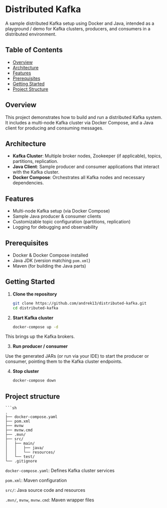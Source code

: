 # Distributed Kafka

A sample distributed Kafka setup using Docker and Java, intended as a playground / demo for Kafka clusters, producers, and consumers in a distributed environment.

## Table of Contents

- [Overview](#overview)  
- [Architecture](#architecture)  
- [Features](#features)  
- [Prerequisites](#prerequisites)  
- [Getting Started](#getting-started)  
- [Project Structure](#project-structure)  

## Overview

This project demonstrates how to build and run a distributed Kafka system. It includes a multi-node Kafka cluster via Docker Compose, and a Java client for producing and consuming messages.

## Architecture

- **Kafka Cluster**: Multiple broker nodes, Zookeeper (if applicable), topics, partitions, replication.
- **Java Client**: Sample producer and consumer applications that interact with the Kafka cluster.
- **Docker Compose**: Orchestrates all Kafka nodes and necessary dependencies.

## Features

- Multi-node Kafka setup (via Docker Compose)  
- Sample Java producer & consumer clients  
- Customizable topic configuration (partitions, replication)  
- Logging for debugging and observability  

## Prerequisites

- Docker & Docker Compose installed  
- Java JDK (version matching `pom.xml`)  
- Maven (for building the Java parts)  

## Getting Started

1. **Clone the repository**

   ```sh
   git clone https://github.com/andrek13/distributed-kafka.git
   cd distributed-kafka

2. **Start Kafka cluster**

    ```sh
    docker-compose up -d

This brings up the Kafka brokers.

3. **Run producer / consumer**

Use the generated JARs (or run via your IDE) to start the producer or consumer, pointing them to the Kafka cluster endpoints.

4. **Stop cluster**
    ```sh
    docker-compose down
## Project structure
    ```sh
    .
    ├── docker-compose.yaml
    ├── pom.xml
    ├── mvnw
    ├── mvnw.cmd
    ├── .mvn/
    ├── src/
    │   ├── main/
    │   │   ├── java/
    │   │   └── resources/
    │   └── test/
    └── .gitignore

`docker-compose.yaml`: Defines Kafka cluster services

`pom.xml`: Maven configuration

`src/`: Java source code and resources

`.mvn/`, `mvnw`, `mvnw.cmd`: Maven wrapper files

